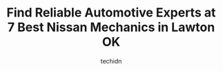 ---
layout: ampstory
image: https://images.unsplash.com/photo-1533416784636-2b0ccfea6b97?ixlib=rb-4.0.3&ixid=MnwxMjA3fDB8MHxwaG90by1wYWdlfHx8fGVufDB8fHx8&auto=format&fit=crop&w=640&h=853&q=80
author: techidn
featured: false
description: For top-quality automotive repairs and maintenance, visit the 7 best Nissan Mechanic in Lawton OK, USA. Their reputation for excellence and their dedication to customer satisfaction make the
title: Find Reliable Automotive Experts at 7 Best Nissan Mechanics in Lawton OK
cover:
   title: Find Reliable Automotive Experts at 7 Best Nissan Mechanics in Lawton OK
   subtitle: Rickpate
   background: https://images.unsplash.com/photo-1533416784636-2b0ccfea6b97?ixlib=rb-4.0.3&ixid=MnwxMjA3fDB8MHxwaG90by1wYWdlfHx8fGVufDB8fHx8&auto=format&fit=crop&w=640&h=853&q=80

pages: 
 - layout: thirds
   top: <h1>#1 Car Care Of Lawton</h1>
   bottom: "<p>Not from the area, no family, tools, knowledge of the area, etc. Many people referred me to car care as the best in Lawton. Took the vehicle in and it was diagnosed very </p>"
   background: https://www.knot35.com/toplist/wp-content/uploads/2023/06/best-nissan-mechanic-1-in-lawton-ok-1685831352.jpeg
   backgroundblur: true
 - layout: thirds
   top: <h1>#2 BENNETT AUTO REPAIR</h1>
   bottom: "<p>6453 NW Cache Rd, Lawton, OK 73505, United States</p>"
   background: https://www.knot35.com/toplist/wp-content/uploads/2023/06/best-nissan-mechanic-2-in-lawton-ok-1685831352.jpeg
   cta:
      link: https://www.knot35.com/toplist/find-reliable-automotive-experts-at-7-best-nissan-mechanics-in-lawton-ok/
      text: Find Reliable Automotive Experts at 7 Best Nissan Mechanics in Lawton OK
 - layout: thirds
   top: <h1>#3 Lynn McKenzie Automotive</h1>
   bottom: "<p>2201 SW B Ave, Lawton, OK 73501, United States</p>"
   background: https://www.knot35.com/toplist/wp-content/uploads/2023/06/best-nissan-mechanic-3-in-lawton-ok-1685831352.jpeg
   cta:
      link: https://www.knot35.com/toplist/find-reliable-automotive-experts-at-7-best-nissan-mechanics-in-lawton-ok/
      text: Find Reliable Automotive Experts at 7 Best Nissan Mechanics in Lawton OK
 - layout: thirds
   top: <h1>#4 Nissan of Lawton Service Department</h1>
   bottom: "<p>201 W Gore Blvd, Lawton, OK 73501, United States</p>"
   background: https://images.unsplash.com/photo-1489694553447-4c9339da310d?ixlib=rb-4.0.3&ixid=MnwxMjA3fDB8MHxwaG90by1wYWdlfHx8fGVufDB8fHx8&auto=format&fit=crop&w=640&h=853&q=80
   cta:
      link: https://www.knot35.com/toplist/find-reliable-automotive-experts-at-7-best-nissan-mechanics-in-lawton-ok/
      text: Find Reliable Automotive Experts at 7 Best Nissan Mechanics in Lawton OK
 - layout: thirds
   top: <h1>#5 S & J Auto Service</h1>
   bottom: "<p>2812 NW Fort Sill Blvd, Lawton, OK 73507, United States</p>"
   background: https://images.unsplash.com/photo-1620421680010-0766ff230392?ixlib=rb-4.0.3&ixid=MnwxMjA3fDB8MHxwaG90by1wYWdlfHx8fGVufDB8fHx8&auto=format&fit=crop&w=640&h=853&q=80
   cta:
      link: https://www.knot35.com/toplist/find-reliable-automotive-experts-at-7-best-nissan-mechanics-in-lawton-ok/
      text: Find Reliable Automotive Experts at 7 Best Nissan Mechanics in Lawton OK
 - layout: thirds
   top: <h1>#6 Tom Dunn Automotive</h1>
   bottom: "<p>206 NW Columbia Ave, Lawton, OK 73507, United States</p>"
   background: https://images.unsplash.com/photo-1615749413727-825b59a857b5?ixlib=rb-4.0.3&ixid=MnwxMjA3fDB8MHxwaG90by1wYWdlfHx8fGVufDB8fHx8&auto=format&fit=crop&w=640&h=853&q=80
   cta:
      link: https://www.knot35.com/toplist/find-reliable-automotive-experts-at-7-best-nissan-mechanics-in-lawton-ok/
      text: Find Reliable Automotive Experts at 7 Best Nissan Mechanics in Lawton OK
 - layout: thirds
   top: <h1>#7 Warrens Imports</h1>
   bottom: "<p>130 SW B Ave, Lawton, OK 73501, United States</p>"
   background: https://images.unsplash.com/photo-1462556791646-c201b8241a94?ixlib=rb-4.0.3&ixid=MnwxMjA3fDB8MHxwaG90by1wYWdlfHx8fGVufDB8fHx8&auto=format&fit=crop&w=640&h=853&q=80
   cta:
      link: https://www.knot35.com/toplist/find-reliable-automotive-experts-at-7-best-nissan-mechanics-in-lawton-ok/
      text: Find Reliable Automotive Experts at 7 Best Nissan Mechanics in Lawton OK
 - layout: thirds
   middle: Continue reading...
   background: https://images.unsplash.com/photo-1533998839656-76f5e4b2bccb?ixlib=rb-4.0.3&ixid=MnwxMjA3fDB8MHxwaG90by1wYWdlfHx8fGVufDB8fHx8&auto=format&fit=crop&w=640&h=853&q=80
   cta:
      link: https://www.knot35.com/toplist/find-reliable-automotive-experts-at-7-best-nissan-mechanics-in-lawton-ok/
      text: Find Reliable Automotive Experts at 7 Best Nissan Mechanics in Lawton OK
      
---